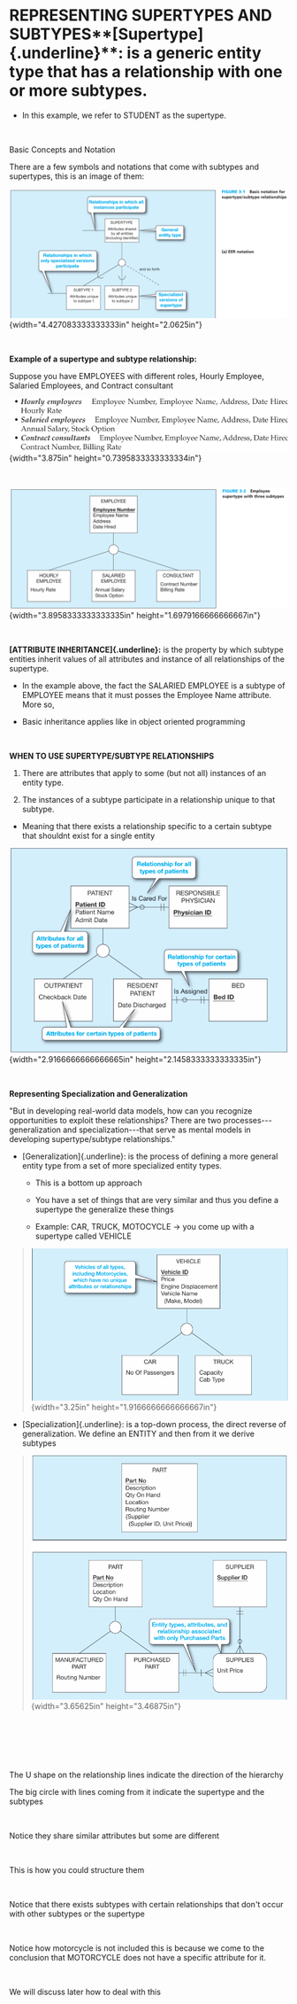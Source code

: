# REPRESENTING SUPERTYPES AND SUBTYPES**[Supertype]{.underline}**: is a generic entity type that has a relationship with one or more subtypes.

-   In this example, we refer to STUDENT as the supertype.

 

Basic Concepts and Notation

There are a few symbols and notations that come with subtypes and supertypes, this is an image of them:

![](media/REPRESENTING-SUPERTYPES-AND-SUBT-image1.png){width="4.427083333333333in" height="2.0625in"}

 

**Example of a supertype and subtype relationship:**

Suppose you have EMPLOYEES with different roles, Hourly Employee, Salaried Employees, and Contract consultant

![](media/REPRESENTING-SUPERTYPES-AND-SUBT-image2.png){width="3.875in" height="0.7395833333333334in"}

 

![](media/REPRESENTING-SUPERTYPES-AND-SUBT-image3.png){width="3.8958333333333335in" height="1.6979166666666667in"}

 

**[ATTRIBUTE INHERITANCE]{.underline}:** is the property by which subtype entities inherit values of all attributes and instance of all relationships of the supertype.

-   In the example above, the fact the SALARIED EMPLOYEE is a subtype of EMPLOYEE means that it must posses the Employee Name attribute. More so,

-   Basic inheritance applies like in object oriented programming

 

**WHEN TO USE SUPERTYPE/SUBTYPE RELATIONSHIPS**

1.  There are attributes that apply to some (but not all) instances of an entity type.

2.  The instances of a subtype participate in a relationship unique to that subtype.

-   Meaning that there exists a relationship specific to a certain subtype that shouldnt exist for a single entity

![](media/REPRESENTING-SUPERTYPES-AND-SUBT-image4.png){width="2.9166666666666665in" height="2.1458333333333335in"}

 

**Representing Specialization and Generalization**

"But in developing real-world data models, how can you recognize opportunities to exploit these relationships? There are two processes---generalization and specialization---that serve as mental models in developing supertype/subtype relationships."

-   [Generalization]{.underline}: is the process of defining a more general entity type from a set of more specialized entity types.

    -   This is a bottom up approach

    -   You have a set of things that are very similar and thus you define a supertype the generalize these things

    -   Example: CAR, TRUCK, MOTOCYCLE -> you come up with a supertype called VEHICLE

> ![](media/REPRESENTING-SUPERTYPES-AND-SUBT-image5.png){width="3.25in" height="1.9166666666666667in"}

-   [Specialization]{.underline}: is a top-down process, the direct reverse of generalization. We define an ENTITY and then from it we derive subtypes

> ![](media/REPRESENTING-SUPERTYPES-AND-SUBT-image6.png){width="3.65625in" height="3.46875in"}

 

 

 

The U shape on the relationship lines indicate the direction of the hierarchy

The big circle with lines coming from it indicate the supertype and the subtypes

 

Notice they share similar attributes but some are different

 

This is how you could structure them

 

Notice that there exists subtypes with certain relationships that don't occur with other subtypes or the supertype

 

Notice how motorcycle is not included this is because we come to the conclusion that MOTORCYCLE does not have a specific attribute for it.

 

We will discuss later how to deal with this






